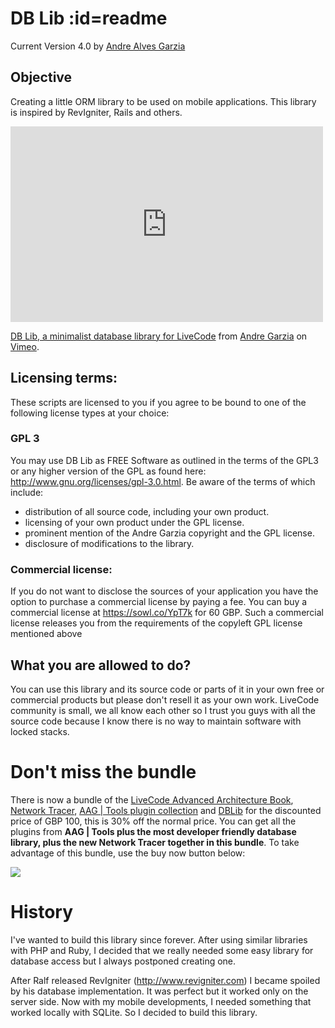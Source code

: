 # DB Lib :id=readme

Current Version 4.0
by [Andre Alves Garzia](mailto:support@andregarzia.com)

## Objective
Creating a little ORM library to be used on mobile applications. This library is inspired by RevIgniter, Rails and others.

<iframe src="http://player.vimeo.com/video/46918350" width="500" height="313" frameborder="0" webkitAllowFullScreen mozallowfullscreen allowFullScreen></iframe>

<p><a href="http://vimeo.com/46918350">DB Lib, a minimalist database library for LiveCode</a> from <a href="http://vimeo.com/user2620212">Andre Garzia</a> on <a href="http://vimeo.com">Vimeo</a>.</p>

## Licensing terms:
These scripts are licensed to you if you agree to be bound to one of the following license types at your choice:  

### GPL 3
You may use DB Lib as FREE Software as outlined in the terms of the GPL3 or any higher version of the GPL as found here: http://www.gnu.org/licenses/gpl-3.0.html. Be aware of the terms of which include: 
* distribution of all source code, including your own product.
* licensing of your own product under the GPL license.
* prominent mention of the Andre Garzia copyright and the GPL license. 
* disclosure of modifications to the library.

### Commercial license:
If you do not want to disclose the sources of your application you have the option to purchase a commercial license by paying a fee. You can buy a commercial license at https://sowl.co/YpT7k for 60 GBP. Such a commercial license releases you from the requirements of the copyleft GPL license mentioned above

## What you are allowed to do?
You can use this library and its source code or parts of it in your own free or commercial products but please don't resell it as your own work.
LiveCode community is small, we all know each other so I trust you guys with all the source code because I know there is no way to maintain software with 
locked stacks.

# Don't miss the bundle

There is now a bundle of the [LiveCode Advanced Architecture Book](https://andregarzia.com/livecode), [Network Tracer](https://andregarzia.com/livecode/), <a href="https://andregarzia.com/livecode/">AAG | Tools plugin collection</a> and <a href="https://andregarzia.com/dblib/">DBLib</a> for the discounted price of GBP 100, this is 30% off the normal price. You can get all the plugins from **AAG | Tools plus the most developer friendly database library, plus the new Network Tracer together in this bundle**. To take advantage of this bundle, use the buy now button below:

<a href="https://transactions.sendowl.com/packages/669259/723659F5/purchase" rel="nofollow"><img src="https://transactions.sendowl.com/assets/external/buy-now.png" /></a><script type="text/javascript" src="https://transactions.sendowl.com/assets/sendowl.js" ></script>

# History
I've wanted to build this library since forever. After using similar libraries with PHP and Ruby, I decided that we really needed some 
easy library for database access but I always postponed creating one.

After Ralf released RevIgniter (http://www.revigniter.com) I became spoiled by his database implementation. It was perfect but it worked
only on the server side. Now with my mobile developments, I needed something that worked locally with SQLite. So I decided to build
this library.
